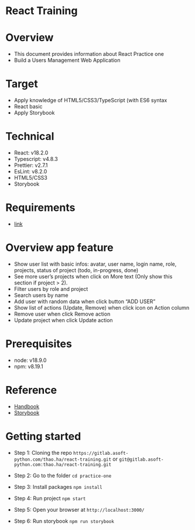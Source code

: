 # React Training

# Overview

- This document provides information about React Practice one
- Build a Users Management Web Application

# Target

- Apply knowledge of HTML5/CSS3/TypeScript (with ES6 syntax
- React basic
- Apply Storybook

# Technical

- React: v18.2.0
- Typescript: v4.8.3
- Prettier: v2.7.1
- EsLint: v8.2.0
- HTML5/CSS3
- Storybook

# Requirements

- [link](https://docs.google.com/document/d/1gzj2TB2vd0gg93hjK1J20PZBLVrQUhaWV28qMKQEJ7M/edit#)

# Overview app feature

- Show user list with basic infos: avatar, user name, login name, role, projects, status of project (todo, in-progress, done)
- See more user’s projects when click on More text (Only show this section if project > 2).
- Filter users by role and project
- Search users by name
- Add user with random data when click button “ADD USER”
- Show list of actions (Update, Remove) when click icon on Action column
- Remove user when click Remove action
- Update project when click Update action

# Prerequisites

- node: v18.9.0
- npm: v8.19.1

# Reference

- [Handbook](https://reactjs.org/docs/getting-started.html)
- [Storybook](https://storybook.js.org/docs/react/get-started/introduction)

# Getting started

- Step 1: Cloning the repo
  `https://gitlab.asoft-python.com/thao.ha/react-training.git`
  or
  `git@gitlab.asoft-python.com:thao.ha/react-training.git`

- Step 2: Go to the folder `cd practice-one`

- Step 3: Install packages `npm install`

- Step 4: Run project `npm start`

- Step 5: Open your browser at `http://localhost:3000/`

- Step 6: Run storybook `npm run storybook`

